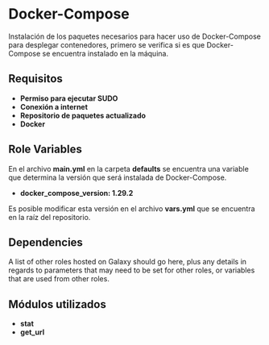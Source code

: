 
Docker-Compose
=========

Instalación de los paquetes necesarios para hacer uso de Docker-Compose para desplegar contenedores, primero se verifica si es que Docker-Compose se encuentra instalado en la máquina.

Requisitos
------------

 -  **Permiso para ejecutar SUDO**
-   **Conexión a internet**
-   **Repositorio de paquetes actualizado**
-   **Docker**

Role Variables
--------------

En el archivo **main.yml** en la carpeta **defaults** se encuentra una variable que determina la versión que será instalada de Docker-Compose.

 - **docker_compose_version: 1.29.2**

Es posible modificar esta versión en el archivo **vars.yml** que se encuentra en la raíz del repositorio.

Dependencies
------------

A list of other roles hosted on Galaxy should go here, plus any details in regards to parameters that may need to be set for other roles, or variables that are used from other roles.

Módulos utilizados
----------------

 - **stat**
 - **get_url**


